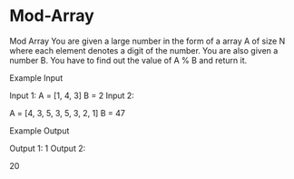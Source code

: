 # Mod-Array
Mod Array
You are given a large number in the form of a array A of size N where each element denotes a digit of the number.
You are also given a number B. You have to find out the value of A % B and return it.

Example Input

Input 1:
A = [1, 4, 3] B = 2
Input 2:

A = [4, 3, 5, 3, 5, 3, 2, 1] B = 47


Example Output

Output 1:
1
Output 2:

20
